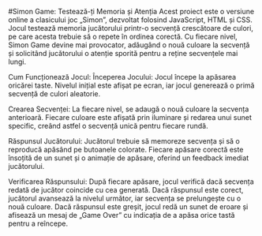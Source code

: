 #Simon Game: Testează-ți Memoria și Atenția
Acest proiect este o versiune online a clasicului joc „Simon”, dezvoltat folosind JavaScript, HTML și CSS. Jocul testează memoria jucătorului printr-o secvență crescătoare de culori, pe care acesta trebuie să o repete în ordinea corectă. Cu fiecare nivel, Simon Game devine mai provocator, adăugând o nouă culoare la secvență și solicitând jucătorului o atenție sporită pentru a reține secvențele mai lungi.

Cum Funcționează Jocul:
Începerea Jocului: Jocul începe la apăsarea oricărei taste. Nivelul inițial este afișat pe ecran, iar jocul generează o primă secvență de culori aleatorie.

Crearea Secvenței: La fiecare nivel, se adaugă o nouă culoare la secvența anterioară. Fiecare culoare este afișată prin iluminare și redarea unui sunet specific, creând astfel o secvență unică pentru fiecare rundă.

Răspunsul Jucătorului: Jucătorul trebuie să memoreze secvența și să o reproducă apăsând pe butoanele colorate. Fiecare apăsare corectă este însoțită de un sunet și o animație de apăsare, oferind un feedback imediat jucătorului.

Verificarea Răspunsului: După fiecare apăsare, jocul verifică dacă secvența redată de jucător coincide cu cea generată. Dacă răspunsul este corect, jucătorul avansează la nivelul următor, iar secvența se prelungește cu o nouă culoare. Dacă răspunsul este greșit, jocul redă un sunet de eroare și afisează un mesaj de „Game Over” cu indicația de a apăsa orice tastă pentru a reîncepe.
